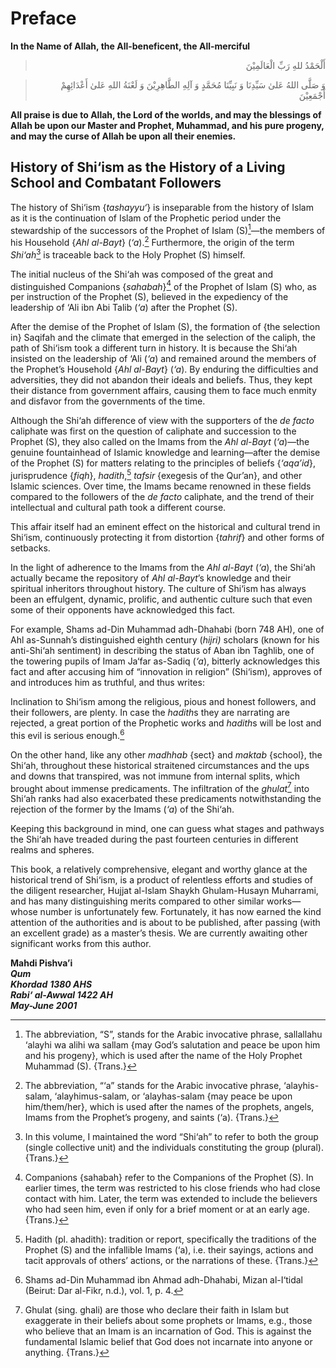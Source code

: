 Preface
=======

**In the Name of Allah, the All-beneficent, the All-merciful**

<blockquote dir="rtl">
  <p>
أَلْحَمْدُ للهِ رَبِّ الْعَالَمِيْنَ
  </p>
</blockquote>

<blockquote dir="rtl">
  <p>
وَ صَلَّى اللهُ عَلىٰ سَيِّدِنَا وَ نَبِيِّنَا مُحَمَّدٍ وَ آلِهِ
الطَّاهِرِيْنَ وَ لَعْنَةُ اللهِ عَلىٰ أَعْدَائِهِمْ أَجْمَعِيْنَ
  </p>
</blockquote>

**All praise is due to Allah, the Lord of the worlds, and may the
blessings of Allah be upon our Master and Prophet, Muhammad, and his
pure progeny, and may the curse of Allah be upon all their enemies.**

History of Shi‘ism as the History of a Living School and Combatant Followers
----------------------------------------------------------------------------

The history of Shi‘ism {*tashayyu‘*} is inseparable from the history of
Islam as it is the continuation of Islam of the Prophetic period under
the stewardship of the successors of the Prophet of Islam (S)[^1]—the
members of his Household {*Ahl al-Bayt*} (*‘a*).[^2] Furthermore, the
origin of the term *Shi‘ah*[^3] is traceable back to the Holy Prophet
(S) himself.

The initial nucleus of the Shi‘ah was composed of the great and
distinguished Companions {*sahabah*}[^4] of the Prophet of Islam (S)
who, as per instruction of the Prophet (S), believed in the expediency
of the leadership of ‘Ali ibn Abi Talib (*‘a*) after the Prophet (S).

After the demise of the Prophet of Islam (S), the formation of {the
selection in} Saqifah and the climate that emerged in the selection of
the caliph, the path of Shi‘ism took a different turn in history. It is
because the Shi‘ah insisted on the leadership of ‘Ali (*‘a*) and
remained around the members of the Prophet’s Household {*Ahl al-Bayt*}
(*‘a*). By enduring the difficulties and adversities, they did not
abandon their ideals and beliefs. Thus, they kept their distance from
government affairs, causing them to face much enmity and disfavor from
the governments of the time.

Although the Shi‘ah difference of view with the supporters of the *de
facto* caliphate was first on the question of caliphate and succession
to the Prophet (S), they also called on the Imams from the *Ahl al-Bayt*
(*‘a*)—the genuine fountainhead of Islamic knowledge and learning—after
the demise of the Prophet (S) for matters relating to the principles of
beliefs {*‘aqa’id*}, jurisprudence {*fiqh*}, *hadith*,[^5] *tafsir*
{exegesis of the Qur’an}, and other Islamic sciences. Over time, the
Imams became renowned in these fields compared to the followers of the
*de facto* caliphate, and the trend of their intellectual and cultural
path took a different course.

This affair itself had an eminent effect on the historical and cultural
trend in Shi‘ism, continuously protecting it from distortion {*tahrif*}
and other forms of setbacks.

In the light of adherence to the Imams from the *Ahl al-Bayt* (*‘a*),
the Shi‘ah actually became the repository of *Ahl al-Bayt*’s knowledge
and their spiritual inheritors throughout history. The culture of
Shi‘ism has always been an effulgent, dynamic, prolific, and authentic
culture such that even some of their opponents have acknowledged this
fact.

For example, Shams ad-Din Muhammad adh-Dhahabi (born 748 AH), one of Ahl
as-Sunnah’s distinguished eighth century (*hijri)* scholars (known for
his anti-Shi‘ah sentiment) in describing the status of Aban ibn Taghlib,
one of the towering pupils of Imam Ja‘far as-Sadiq (*‘a*), bitterly
acknowledges this fact and after accusing him of “innovation in
religion” (Shi‘ism), approves of and introduces him as truthful, and
thus writes:

Inclination to Shi‘ism among the religious, pious and honest followers,
and their followers, are plenty. In case the *hadith*s they are
narrating are rejected, a great portion of the Prophetic works and
*hadith*s will be lost and this evil is serious enough.[^6]

On the other hand, like any other *madhhab* {sect} and *maktab*
{school}, the Shi‘ah, throughout these historical straitened
circumstances and the ups and downs that transpired, was not immune from
internal splits, which brought about immense predicaments. The
infiltration of the *ghulat*[^7] into Shi‘ah ranks had also exacerbated
these predicaments notwithstanding the rejection of the former by the
Imams (*‘a*) of the Shi‘ah.

Keeping this background in mind, one can guess what stages and pathways
the Shi‘ah have treaded during the past fourteen centuries in different
realms and spheres.

This book, a relatively comprehensive, elegant and worthy glance at the
historical trend of Shi‘ism, is a product of relentless efforts and
studies of the diligent researcher, Hujjat al-Islam Shaykh Ghulam-Husayn
Muharrami, and has many distinguishing merits compared to other similar
works—whose number is unfortunately few. Fortunately, it has now earned
the kind attention of the authorities and is about to be published,
after passing (with an excellent grade) as a master’s thesis. We are
currently awaiting other significant works from this author.

**Mahdi Pishva’i**  
***Qum***  
***Khordad*** ***1380 AHS***   
***Rabi‘ al-Awwal 1422 AH***  
***May-June 2001***

[^1]: The abbreviation, “S”, stands for the Arabic invocative phrase,
sallallahu ‘alayhi wa alihi wa sallam {may God’s salutation and peace be
upon him and his progeny}, which is used after the name of the Holy
Prophet Muhammad (S). {Trans.}

[^2]: The abbreviation, “‘a” stands for the Arabic invocative phrase,
‘alayhis-salam, ‘alayhimus-salam, or ‘alayhas-salam {may peace be upon
him/them/her}, which is used after the names of the prophets, angels,
Imams from the Prophet’s progeny, and saints (‘a). {Trans.}

[^3]: In this volume, I maintained the word “Shi‘ah” to refer to both
the group (single collective unit) and the individuals constituting the
group (plural). {Trans.}

[^4]: Companions {sahabah} refer to the Companions of the Prophet (S).
In earlier times, the term was restricted to his close friends who had
close contact with him. Later, the term was extended to include the
believers who had seen him, even if only for a brief moment or at an
early age. {Trans.}

[^5]: Hadith (pl. ahadith): tradition or report, specifically the
traditions of the Prophet (S) and the infallible Imams (‘a), i.e. their
sayings, actions and tacit approvals of others’ actions, or the
narrations of these. {Trans.}

[^6]: Shams ad-Din Muhammad ibn Ahmad adh-Dhahabi, Mizan al-I‘tidal
(Beirut: Dar al-Fikr, n.d.), vol. 1, p. 4.

[^7]: Ghulat (sing. ghali) are those who declare their faith in Islam
but exaggerate in their beliefs about some prophets or Imams, e.g.,
those who believe that an Imam is an incarnation of God. This is against
the fundamental Islamic belief that God does not incarnate into anyone
or any­thing. {Trans.}


